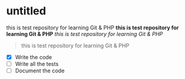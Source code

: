 # untitled
this is test repository for learning Git &amp; PHP
**this is test repository for learning Git &amp; PHP**
*this is test repository for learning Git &amp; PHP*
>this is test repository for learning Git &amp; PHP
- [X] Write the code
- [ ] Write all the tests
- [ ] Document the code
